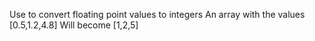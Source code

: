 Use to convert floating point values to integers
An array with the values [0.5,1.2,4.8]
Will become [1,2,5]
